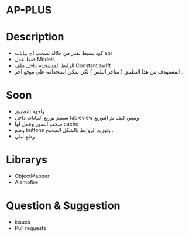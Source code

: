 # AP-PLUS



# Description 
- كود بسيط تقدر من خلاله تسحب اي بيانات api 
- فقط عدل Models 
- الرابط المستخدم داخل ملف Constant.swift
- المستهدف من هذا التطبيق ( متاجر البلس ) لكن يمكن استخدامه على موقع آخر .
# Soon

- واجهة التطبيق
- سيتيم توزيع البيانات داخل tableview وتبيين كيف تم التوزيع
- سحب الصور وعمل لها cache 
- وضع buttons  وتوزيع الروابط بالشكل الصحيح .
- وضع ليلي 

# Librarys

- ObjectMapper
- Alamofire


# Question & Suggestion

- issues 
- Pull requests 
